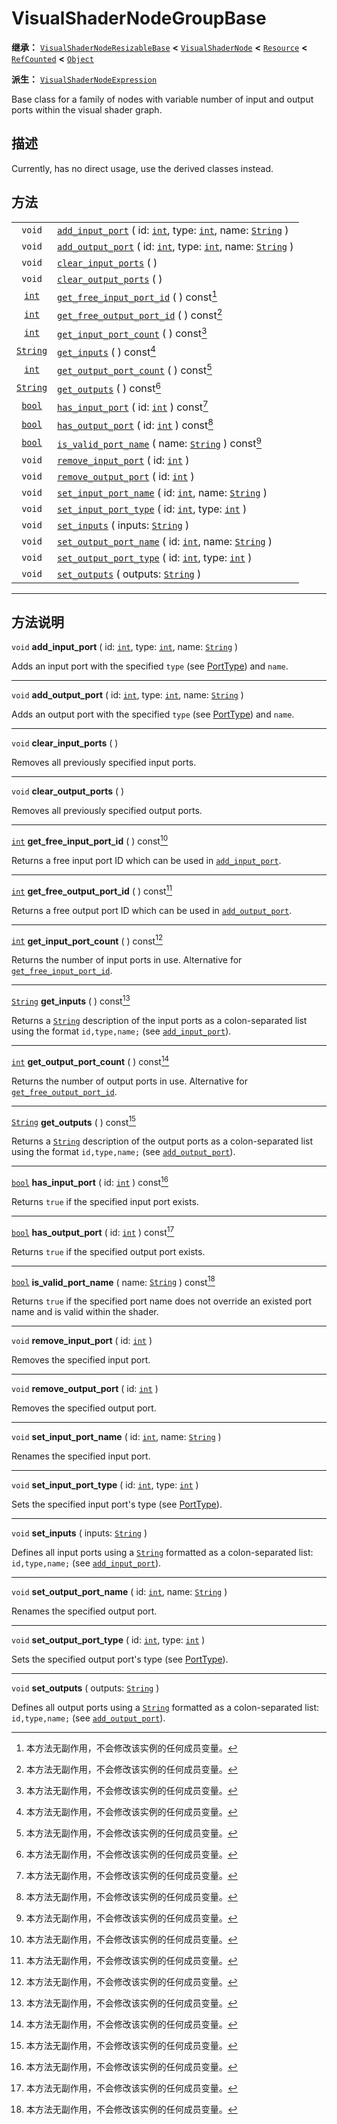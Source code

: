 <!-- ⚠ 请勿编辑本文件 ⚠ -->
<!-- 本文档使用脚本从 WeDot 引擎源码仓库生成。 -->
<!-- 生成脚本：https://github.com/WeDot-Engine/WeDot/tree/4.3/doc/tools/make_md.py； -->
<!-- 原文件：https://github.com/WeDot-Engine/WeDot/tree/4.3/doc/classes/VisualShaderNodeGroupBase.xml。 -->

<div id="_class_visualshadernodegroupbase"></div>

# VisualShaderNodeGroupBase

**继承：** [`VisualShaderNodeResizableBase`](class_visualshadernoderesizablebase.md) **<** [`VisualShaderNode`](class_visualshadernode.md) **<** [`Resource`](class_resource.md) **<** [`RefCounted`](class_refcounted.md) **<** [`Object`](class_object.md)

**派生：** [`VisualShaderNodeExpression`](class_visualshadernodeexpression.md)

Base class for a family of nodes with variable number of input and output ports within the visual shader graph.

## 描述

Currently, has no direct usage, use the derived classes instead.

## 方法

|||
|:-:|:--|
| `void`                      | [`add_input_port`](#class_visualshadernodegroupbase_method_add_input_port) ( id: [`int`](class_int.md), type: [`int`](class_int.md), name: [`String`](class_string.md) )   |
| `void`                      | [`add_output_port`](#class_visualshadernodegroupbase_method_add_output_port) ( id: [`int`](class_int.md), type: [`int`](class_int.md), name: [`String`](class_string.md) ) |
| `void`                      | [`clear_input_ports`](#class_visualshadernodegroupbase_method_clear_input_ports) ( )                                                                                       |
| `void`                      | [`clear_output_ports`](#class_visualshadernodegroupbase_method_clear_output_ports) ( )                                                                                     |
| [`int`](class_int.md)       | [`get_free_input_port_id`](#class_visualshadernodegroupbase_method_get_free_input_port_id) ( ) const[^const]                                                               |
| [`int`](class_int.md)       | [`get_free_output_port_id`](#class_visualshadernodegroupbase_method_get_free_output_port_id) ( ) const[^const]                                                             |
| [`int`](class_int.md)       | [`get_input_port_count`](#class_visualshadernodegroupbase_method_get_input_port_count) ( ) const[^const]                                                                   |
| [`String`](class_string.md) | [`get_inputs`](#class_visualshadernodegroupbase_method_get_inputs) ( ) const[^const]                                                                                       |
| [`int`](class_int.md)       | [`get_output_port_count`](#class_visualshadernodegroupbase_method_get_output_port_count) ( ) const[^const]                                                                 |
| [`String`](class_string.md) | [`get_outputs`](#class_visualshadernodegroupbase_method_get_outputs) ( ) const[^const]                                                                                     |
| [`bool`](class_bool.md)     | [`has_input_port`](#class_visualshadernodegroupbase_method_has_input_port) ( id: [`int`](class_int.md) ) const[^const]                                                     |
| [`bool`](class_bool.md)     | [`has_output_port`](#class_visualshadernodegroupbase_method_has_output_port) ( id: [`int`](class_int.md) ) const[^const]                                                   |
| [`bool`](class_bool.md)     | [`is_valid_port_name`](#class_visualshadernodegroupbase_method_is_valid_port_name) ( name: [`String`](class_string.md) ) const[^const]                                     |
| `void`                      | [`remove_input_port`](#class_visualshadernodegroupbase_method_remove_input_port) ( id: [`int`](class_int.md) )                                                             |
| `void`                      | [`remove_output_port`](#class_visualshadernodegroupbase_method_remove_output_port) ( id: [`int`](class_int.md) )                                                           |
| `void`                      | [`set_input_port_name`](#class_visualshadernodegroupbase_method_set_input_port_name) ( id: [`int`](class_int.md), name: [`String`](class_string.md) )                      |
| `void`                      | [`set_input_port_type`](#class_visualshadernodegroupbase_method_set_input_port_type) ( id: [`int`](class_int.md), type: [`int`](class_int.md) )                            |
| `void`                      | [`set_inputs`](#class_visualshadernodegroupbase_method_set_inputs) ( inputs: [`String`](class_string.md) )                                                                 |
| `void`                      | [`set_output_port_name`](#class_visualshadernodegroupbase_method_set_output_port_name) ( id: [`int`](class_int.md), name: [`String`](class_string.md) )                    |
| `void`                      | [`set_output_port_type`](#class_visualshadernodegroupbase_method_set_output_port_type) ( id: [`int`](class_int.md), type: [`int`](class_int.md) )                          |
| `void`                      | [`set_outputs`](#class_visualshadernodegroupbase_method_set_outputs) ( outputs: [`String`](class_string.md) )                                                              |

<!-- rst-class:: classref-section-separator -->

---

## 方法说明

<div id="_class_visualshadernodegroupbase_method_add_input_port"></div>

`void` **add_input_port** ( id: [`int`](class_int.md), type: [`int`](class_int.md), name: [`String`](class_string.md) )<div id="class_visualshadernodegroupbase_method_add_input_port"></div>

Adds an input port with the specified `type` (see [PortType](#enum_visualshadernode_porttype)) and `name`.

<!-- rst-class:: classref-item-separator -->

---

<div id="_class_visualshadernodegroupbase_method_add_output_port"></div>

`void` **add_output_port** ( id: [`int`](class_int.md), type: [`int`](class_int.md), name: [`String`](class_string.md) )<div id="class_visualshadernodegroupbase_method_add_output_port"></div>

Adds an output port with the specified `type` (see [PortType](#enum_visualshadernode_porttype)) and `name`.

<!-- rst-class:: classref-item-separator -->

---

<div id="_class_visualshadernodegroupbase_method_clear_input_ports"></div>

`void` **clear_input_ports** ( )<div id="class_visualshadernodegroupbase_method_clear_input_ports"></div>

Removes all previously specified input ports.

<!-- rst-class:: classref-item-separator -->

---

<div id="_class_visualshadernodegroupbase_method_clear_output_ports"></div>

`void` **clear_output_ports** ( )<div id="class_visualshadernodegroupbase_method_clear_output_ports"></div>

Removes all previously specified output ports.

<!-- rst-class:: classref-item-separator -->

---

<div id="_class_visualshadernodegroupbase_method_get_free_input_port_id"></div>

[`int`](class_int.md) **get_free_input_port_id** ( ) const[^const]<div id="class_visualshadernodegroupbase_method_get_free_input_port_id"></div>

Returns a free input port ID which can be used in [`add_input_port`](#class_visualshadernodegroupbase_method_add_input_port).

<!-- rst-class:: classref-item-separator -->

---

<div id="_class_visualshadernodegroupbase_method_get_free_output_port_id"></div>

[`int`](class_int.md) **get_free_output_port_id** ( ) const[^const]<div id="class_visualshadernodegroupbase_method_get_free_output_port_id"></div>

Returns a free output port ID which can be used in [`add_output_port`](#class_visualshadernodegroupbase_method_add_output_port).

<!-- rst-class:: classref-item-separator -->

---

<div id="_class_visualshadernodegroupbase_method_get_input_port_count"></div>

[`int`](class_int.md) **get_input_port_count** ( ) const[^const]<div id="class_visualshadernodegroupbase_method_get_input_port_count"></div>

Returns the number of input ports in use. Alternative for [`get_free_input_port_id`](#class_visualshadernodegroupbase_method_get_free_input_port_id).

<!-- rst-class:: classref-item-separator -->

---

<div id="_class_visualshadernodegroupbase_method_get_inputs"></div>

[`String`](class_string.md) **get_inputs** ( ) const[^const]<div id="class_visualshadernodegroupbase_method_get_inputs"></div>

Returns a [`String`](class_string.md) description of the input ports as a colon-separated list using the format `id,type,name;` (see [`add_input_port`](#class_visualshadernodegroupbase_method_add_input_port)).

<!-- rst-class:: classref-item-separator -->

---

<div id="_class_visualshadernodegroupbase_method_get_output_port_count"></div>

[`int`](class_int.md) **get_output_port_count** ( ) const[^const]<div id="class_visualshadernodegroupbase_method_get_output_port_count"></div>

Returns the number of output ports in use. Alternative for [`get_free_output_port_id`](#class_visualshadernodegroupbase_method_get_free_output_port_id).

<!-- rst-class:: classref-item-separator -->

---

<div id="_class_visualshadernodegroupbase_method_get_outputs"></div>

[`String`](class_string.md) **get_outputs** ( ) const[^const]<div id="class_visualshadernodegroupbase_method_get_outputs"></div>

Returns a [`String`](class_string.md) description of the output ports as a colon-separated list using the format `id,type,name;` (see [`add_output_port`](#class_visualshadernodegroupbase_method_add_output_port)).

<!-- rst-class:: classref-item-separator -->

---

<div id="_class_visualshadernodegroupbase_method_has_input_port"></div>

[`bool`](class_bool.md) **has_input_port** ( id: [`int`](class_int.md) ) const[^const]<div id="class_visualshadernodegroupbase_method_has_input_port"></div>

Returns `true` if the specified input port exists.

<!-- rst-class:: classref-item-separator -->

---

<div id="_class_visualshadernodegroupbase_method_has_output_port"></div>

[`bool`](class_bool.md) **has_output_port** ( id: [`int`](class_int.md) ) const[^const]<div id="class_visualshadernodegroupbase_method_has_output_port"></div>

Returns `true` if the specified output port exists.

<!-- rst-class:: classref-item-separator -->

---

<div id="_class_visualshadernodegroupbase_method_is_valid_port_name"></div>

[`bool`](class_bool.md) **is_valid_port_name** ( name: [`String`](class_string.md) ) const[^const]<div id="class_visualshadernodegroupbase_method_is_valid_port_name"></div>

Returns `true` if the specified port name does not override an existed port name and is valid within the shader.

<!-- rst-class:: classref-item-separator -->

---

<div id="_class_visualshadernodegroupbase_method_remove_input_port"></div>

`void` **remove_input_port** ( id: [`int`](class_int.md) )<div id="class_visualshadernodegroupbase_method_remove_input_port"></div>

Removes the specified input port.

<!-- rst-class:: classref-item-separator -->

---

<div id="_class_visualshadernodegroupbase_method_remove_output_port"></div>

`void` **remove_output_port** ( id: [`int`](class_int.md) )<div id="class_visualshadernodegroupbase_method_remove_output_port"></div>

Removes the specified output port.

<!-- rst-class:: classref-item-separator -->

---

<div id="_class_visualshadernodegroupbase_method_set_input_port_name"></div>

`void` **set_input_port_name** ( id: [`int`](class_int.md), name: [`String`](class_string.md) )<div id="class_visualshadernodegroupbase_method_set_input_port_name"></div>

Renames the specified input port.

<!-- rst-class:: classref-item-separator -->

---

<div id="_class_visualshadernodegroupbase_method_set_input_port_type"></div>

`void` **set_input_port_type** ( id: [`int`](class_int.md), type: [`int`](class_int.md) )<div id="class_visualshadernodegroupbase_method_set_input_port_type"></div>

Sets the specified input port's type (see [PortType](#enum_visualshadernode_porttype)).

<!-- rst-class:: classref-item-separator -->

---

<div id="_class_visualshadernodegroupbase_method_set_inputs"></div>

`void` **set_inputs** ( inputs: [`String`](class_string.md) )<div id="class_visualshadernodegroupbase_method_set_inputs"></div>

Defines all input ports using a [`String`](class_string.md) formatted as a colon-separated list: `id,type,name;` (see [`add_input_port`](#class_visualshadernodegroupbase_method_add_input_port)).

<!-- rst-class:: classref-item-separator -->

---

<div id="_class_visualshadernodegroupbase_method_set_output_port_name"></div>

`void` **set_output_port_name** ( id: [`int`](class_int.md), name: [`String`](class_string.md) )<div id="class_visualshadernodegroupbase_method_set_output_port_name"></div>

Renames the specified output port.

<!-- rst-class:: classref-item-separator -->

---

<div id="_class_visualshadernodegroupbase_method_set_output_port_type"></div>

`void` **set_output_port_type** ( id: [`int`](class_int.md), type: [`int`](class_int.md) )<div id="class_visualshadernodegroupbase_method_set_output_port_type"></div>

Sets the specified output port's type (see [PortType](#enum_visualshadernode_porttype)).

<!-- rst-class:: classref-item-separator -->

---

<div id="_class_visualshadernodegroupbase_method_set_outputs"></div>

`void` **set_outputs** ( outputs: [`String`](class_string.md) )<div id="class_visualshadernodegroupbase_method_set_outputs"></div>

Defines all output ports using a [`String`](class_string.md) formatted as a colon-separated list: `id,type,name;` (see [`add_output_port`](#class_visualshadernodegroupbase_method_add_output_port)).

[^virtual]: 本方法通常需要用户覆盖才能生效。
[^const]: 本方法无副作用，不会修改该实例的任何成员变量。
[^vararg]: 本方法除了能接受在此处描述的参数外，还能够继续接受任意数量的参数。
[^constructor]: 本方法用于构造某个类型。
[^static]: 调用本方法无需实例，可直接使用类名进行调用。
[^operator]: 本方法描述的是使用本类型作为左操作数的有效运算符。
[^bitfield]: 这个值是由下列位标志构成位掩码的整数。
[^void]: 无返回值。
